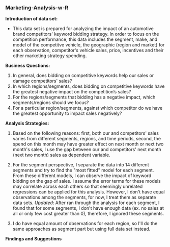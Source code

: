 ### Marketing-Analysis-w-R
**Introduction of data set:**<br>
- This data set is prepared for analyzing the impact of an automotive brand competitors' keyword bidding strategy. In order to focus on the competition performance, this data includes the segment, make, and model of the competitve vehicle, the geographic (region and market) for each observation, competitor's vehicle sales, price, incentives and their other marketing strategy spending.
  
**Business Questions:**<br>
1. In general, does bidding on competitive keywords help our sales or damage competitors' sales?
2. In which regions/segments, does bidding on competitive keywords have the greatest negative impact on the competition’s sales?
3. For the regions/segments that bidding has a negative impact, which segments/regions should we focus?
4. For a particular region/segments, against which competitor do we have the greatest opportunity to impact sales negatively? 

**Analysis Strategies:**<br>
1. Based on the following reasons: first, both our and competitors' sales varies from different segments, regions, and time periods, second, the spend on this month may have greater effect on next month or next two month's sales, I use the gap between our and competitors' next month (next two month) sales as dependent variable.
2. For the segment perspective, I separate the data into 14 different segments and try to find the "most fitted" model for each segment. From these different models, I can observe the impact of keyword bidding on the gap of sales. I assume the error terms for these models may correlate across each others so that seemingly unrelated regressions can be applied for this analysis. However, I don't have equal observations among the segments, for now, I treat them as separate data sets.
*Updated*: After ran through the analysis for each segment, I found that for some segments, I don't have enough data (ex. no sales at all or only few cost greater than 0), therefore, I ignored these segments.<br>

3. I do have equal amount of observations for each region, so I'll do the same approaches as segment part but using full data set instead.

**Findings and Suggestions** 
